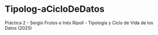 # Tipolog-aCicloDeDatos
Práctica 2 - Sergio Frutos e Inés Ripoll - Tipología y Ciclo de Vida de los Datos (2025)
